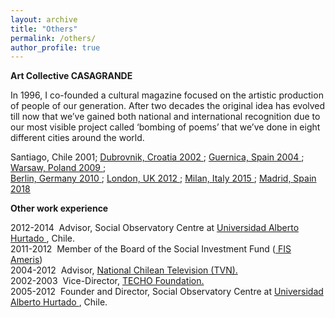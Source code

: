 ```yaml
---
layout: archive
title: "Others"
permalink: /others/
author_profile: true
---
```


__Art Collective CASAGRANDE__

In 1996, I co-founded a cultural magazine focused on the artistic production of people of our generation. After two decades the original idea has evolved till now that we’ve gained both national and international recognition due to our most visible project called ‘bombing of poems’ that we’ve done in eight different cities around the world.

Santiago, Chile 2001; <a href="https://www.youtube.com/watch?v=2NqV277nqOQ" target="_blank"> Dubrovnik, Croatia 2002 </a> ; <a href="https://www.youtube.com/watch?v=syhFa1t_bV0" target="_blank"> Guernica, Spain 2004 </a> ; <a href="https://www.youtube.com/watch?v=3VJ03FBhoy0&feature=youtu.be" target="_blank"> Warsaw, Poland 2009 </a> ; <br>
<a href="https://www.youtube.com/watch?v=5BLsIme-AFY" target="_blank"> Berlin, Germany 2010 </a> ; <a href="https://vimeo.com/44940105)" target="_blank"> London, UK 2012  </a> ; <a href="https://vimeo.com/142739089)" target="_blank"> Milan, Italy 2015  </a> ; <a href="https://vimeo.com/274059892)" target="_blank"> Madrid, Spain 2018 </a> 

__Other work experience__

2012-2014 &nbsp;Advisor, Social Observatory Centre at <a href="https://www.uahurtado.cl/" target="_blank"> Universidad Alberto Hurtado </a>, Chile. <br>
2011-2012 &nbsp;Member of the Board of the Social Investment Fund (<a href="https://fisameris.cl/" target="_blank"> FIS Ameris</a>) <br>
2004-2012 &nbsp;Advisor, <a href="https://www.tvn.cl/" target="_blank"> National Chilean Television (TVN). </a> <br>
2002-2003 &nbsp;Vice-Director, <a href="https://techo.org/" target="_blank"> TECHO Foundation. </a> <br>
2005-2012 &nbsp;Founder and Director, Social Observatory Centre at <a href="https://www.uahurtado.cl/" target="_blank"> Universidad Alberto Hurtado </a>, Chile.